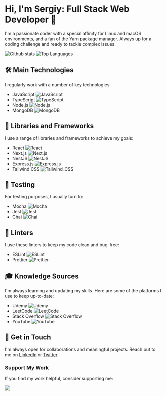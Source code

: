 # Hi, I'm Sergiy: Full Stack Web Developer 👋

I'm a passionate coder with a special affinity for Linux and macOS environments, and a fan of the Yarn package manager. Always up for a coding challenge and ready to tackle complex issues.

![Github stats](https://github-readme-stats-sigma-five.vercel.app/api?username=Silavsale&count_private=true&theme=dark#gh-dark-mode-only)
![Top Languages](https://github-readme-stats-sigma-five.vercel.app/api/top-langs/?username=Silavsale&layout=compact&theme=react)

## 🛠️ Main Technologies

I regularly work with a number of key technologies:

- JavaScript ![JavaScript](https://img.shields.io/badge/JavaScript-323330?style=for-the-badge&logo=javascript&logoColor=F7DF1E)
- TypeScript ![TypeScript](https://img.shields.io/badge/TypeScript-007ACC?style=for-the-badge&logo=typescript&logoColor=white)
- Node.js ![Node.js](https://img.shields.io/badge/Node.js-339933?style=for-the-badge&logo=nodedotjs&logoColor=white)
- MongoDB ![MongoDB](https://img.shields.io/badge/MongoDB-4EA94B?style=for-the-badge&logo=mongodb&logoColor=white)

## 🚀 Libraries and Frameworks

I use a range of libraries and frameworks to achieve my goals:

- React ![React](https://img.shields.io/badge/React-20232A?style=for-the-badge&logo=react&logoColor=61DAFB)
- Next.js ![Next.js](https://img.shields.io/badge/next.js-000000?style=for-the-badge&logo=nextdotjs&logoColor=white)
- NestJS ![NestJS](https://img.shields.io/badge/nestjs-E0234E?style=for-the-badge&logo=nestjs&logoColor=white)
- Express.js ![Express.js](https://img.shields.io/badge/Express.js-000000?style=for-the-badge&logo=express&logoColor=white)
- Tailwind CSS ![Tailwind_CSS](https://img.shields.io/badge/Tailwind_CSS-38B2AC?style=for-the-badge&logo=tailwind-css&logoColor=white)

## 🧪 Testing

For testing purposes, I usually turn to:

- Mocha ![Mocha](https://img.shields.io/badge/Mocha-8D6748?style=for-the-badge&logo=Mocha&logoColor=white)
- Jest ![Jest](https://img.shields.io/badge/Jest-C21325?style=for-the-badge&logo=jest&logoColor=white)
- Chai ![Chai](https://img.shields.io/badge/chai-A30701?style=for-the-badge&logo=chai&logoColor=white)

## 🧐 Linters

I use these linters to keep my code clean and bug-free:

- ESLint ![ESLint](https://img.shields.io/badge/eslint-3A33D1?style=for-the-badge&logo=eslint&logoColor=white)
- Prettier ![Prettier](https://img.shields.io/badge/prettier-1A2C34?style=for-the-badge&logo=prettier&logoColor=F7BA3E)

## 🎓 Knowledge Sources

I'm always learning and updating my skills. Here are some of the platforms I use to keep up-to-date:

- Udemy ![Udemy](https://img.shields.io/badge/Udemy-EC5252?style=for-the-badge&logo=Udemy&logoColor=white)
- LeetCode ![LeetCode](https://img.shields.io/badge/-LeetCode-FFA116?style=for-the-badge&logo=LeetCode&logoColor=black)
- Stack Overflow ![Stack Overflow](https://img.shields.io/badge/Stack_Overflow-FE7A16?style=for-the-badge&logo=stack-overflow&logoColor=white)
- YouTube ![YouTube](https://img.shields.io/badge/YouTube-FF0000?style=for-the-badge&logo=youtube&logoColor=white)

## 💬 Get in Touch

I'm always open for collaborations and meaningful projects. Reach out to me on [LinkedIn](https://www.linkedin.com/in/sergiy) or [Twitter](https://twitter.com/sergiy).

### Support My Work

If you find my work helpful, consider supporting me:

<a href="https://www.buymeacoffee.com/sergiyr"><img src="https://img.buymeacoffee.com/button-api/?text=Buy me a coffee&emoji=&slug=sergiyr&button_colour=5F7FFF&font_colour=ffffff&font_family=Cookie&outline_colour=000000&coffee_colour=FFDD00" /></a>

